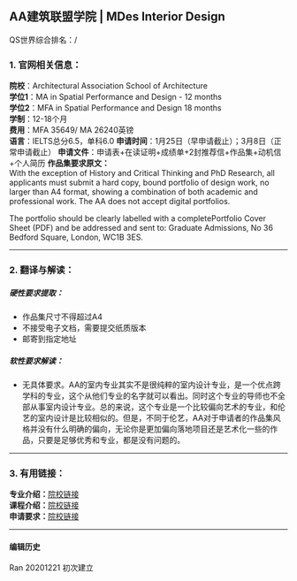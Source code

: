 ##  AA建筑联盟学院 | MDes Interior Design

QS世界综合排名：/

### 1. 官网相关信息：

**院校**：Architectural Association School of Architecture  
**学位1**：MA in Spatial Performance and Design - 12 months  
**学位2**：MFA in Spatial Performance and Design 18 months  
**学制**：12-18个月  
**费用**：MFA 35649/ MA 26240英镑  
**语言**：IELTS总分6.5，单科6.0
**申请时间**：1月25日（早申请截止）；3月8日（正常申请截止）
**申请文件**：申请表+在读证明+成绩单+2封推荐信+作品集+动机信+个人简历
**作品集要求原文：**  
With the exception of History and Critical Thinking and PhD Research, all applicants must submit a hard copy, bound portfolio of design work, no larger than A4 format, showing a combination of both academic and professional work. The AA does not accept digital portfolios.

The portfolio should be clearly labelled with a completePortfolio Cover Sheet (PDF) and be addressed and sent to: Graduate Admissions, No 36 Bedford Square, London, WC1B 3ES.




---


### 2. 翻译与解读：

##### 硬性要求提取：
- 作品集尺寸不得超过A4
- 不接受电子文档，需要提交纸质版本
- 邮寄到指定地址


##### 软性要求解读：
- 无具体要求。AA的室内专业其实不是很纯粹的室内设计专业，是一个优点跨学科的专业，这个从他们专业的名字就可以看出。同时这个专业的导师也不全部从事室内设计专业。总的来说，这个专业是一个比较偏向艺术的专业，和伦艺的室内设计是比较相似的。但是，不同于伦艺，AA对于申请者的作品集风格并没有什么明确的偏向，无论你是更加偏向落地项目还是艺术化一些的作品，只要是足够优秀和专业，都是没有问题的。

---


### 3. 有用链接：

**专业介绍：**[院校链接](https://www.aaschool.ac.uk/STUDY/GRADUATE/?name=aais)  
**课程介绍：**[院校链接](https://www.aaschool.ac.uk/STUDY/GRADUATE/?name=aais)  
**申请要求：**[院校链接](https://www.aaschool.ac.uk/APPLY/ADMISSIONS/postgradApp.php#2)         



---


#### 编辑历史

Ran 20201221 初次建立

